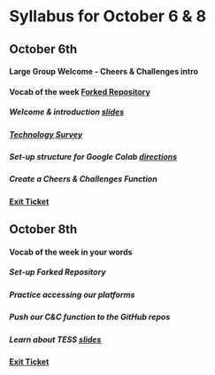 # Syllabus for October 6 & 8


## October 6th
#### Large Group Welcome - Cheers & Challenges intro
#### Vocab of the week [Forked Repository](https://guides.github.com/activities/forking/)
##### Welcome & introduction [slides](https://docs.google.com/presentation/d/1HpVDqOzgoeeHYKegwa3d1GZVaSOUOiJtEJf31BC8jAw/edit?usp=sharing)
##### [Technology Survey](https://forms.gle/mRW6EnpapfhVnuHv8)
##### Set-up structure for Google Colab [directions](https://github.com/deerow22/EscapeEarth/blob/main/overview/SetUp.md)
##### Create a Cheers & Challenges Function
#### [Exit Ticket](https://docs.google.com/forms/d/e/1FAIpQLSfhexyVY226Fo7eyEtHve_MwAFkbjSh_eVrbftjhPyLBquDqQ/viewform?usp=sf_link)



## October 8th
#### Vocab of the week in your words 
##### Set-up Forked Repository
##### Practice accessing our platforms
##### Push our C&C function to the GitHub repos
##### Learn about TESS [slides](https://docs.google.com/presentation/d/1dk_qYQHTaDcJEvmxUe359pyk8SJ34IfWW-8ZgKxolfE/edit?usp=sharing)
#### [Exit Ticket](https://docs.google.com/forms/d/e/1FAIpQLSfhexyVY226Fo7eyEtHve_MwAFkbjSh_eVrbftjhPyLBquDqQ/viewform?usp=sf_link)
